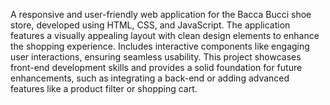 A responsive and user-friendly web application for the Bacca Bucci shoe store, developed using HTML, CSS, and JavaScript. The application features a visually appealing layout with clean design elements to enhance the shopping experience. Includes interactive components like engaging user interactions, ensuring seamless usability. This project showcases front-end development skills and provides a solid foundation for future enhancements, such as integrating a back-end or adding advanced features like a product filter or shopping cart.
